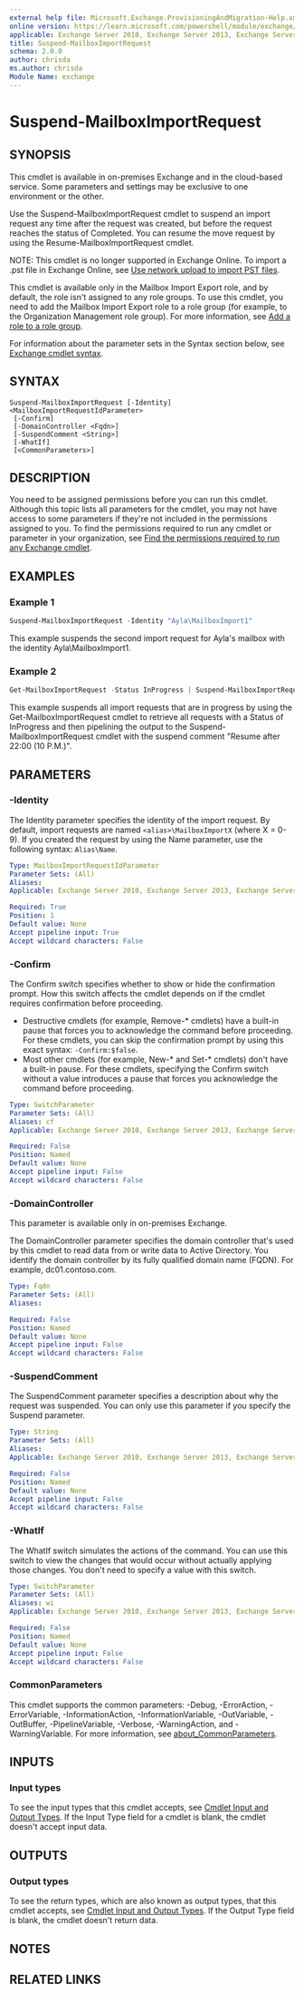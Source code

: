 ```yaml
---
external help file: Microsoft.Exchange.ProvisioningAndMigration-Help.xml
online version: https://learn.microsoft.com/powershell/module/exchange/suspend-mailboximportrequest
applicable: Exchange Server 2010, Exchange Server 2013, Exchange Server 2016, Exchange Server 2019, Exchange Online
title: Suspend-MailboxImportRequest
schema: 2.0.0
author: chrisda
ms.author: chrisda
Module Name: exchange
---
```


# Suspend-MailboxImportRequest

## SYNOPSIS
This cmdlet is available in on-premises Exchange and in the cloud-based service. Some parameters and settings may be exclusive to one environment or the other.

Use the Suspend-MailboxImportRequest cmdlet to suspend an import request any time after the request was created, but before the request reaches the status of Completed. You can resume the move request by using the Resume-MailboxImportRequest cmdlet.

NOTE: This cmdlet is no longer supported in Exchange Online. To import a .pst file in Exchange Online, see [Use network upload to import PST files](https://learn.microsoft.com/purview/use-network-upload-to-import-pst-files).

This cmdlet is available only in the Mailbox Import Export role, and by default, the role isn't assigned to any role groups. To use this cmdlet, you need to add the Mailbox Import Export role to a role group (for example, to the Organization Management role group). For more information, see [Add a role to a role group](https://learn.microsoft.com/Exchange/permissions/role-groups#add-a-role-to-a-role-group).

For information about the parameter sets in the Syntax section below, see [Exchange cmdlet syntax](https://learn.microsoft.com/powershell/exchange/exchange-cmdlet-syntax).

## SYNTAX

```
Suspend-MailboxImportRequest [-Identity] <MailboxImportRequestIdParameter>
 [-Confirm]
 [-DomainController <Fqdn>]
 [-SuspendComment <String>]
 [-WhatIf]
 [<CommonParameters>]
```

## DESCRIPTION
You need to be assigned permissions before you can run this cmdlet. Although this topic lists all parameters for the cmdlet, you may not have access to some parameters if they're not included in the permissions assigned to you. To find the permissions required to run any cmdlet or parameter in your organization, see [Find the permissions required to run any Exchange cmdlet](https://learn.microsoft.com/powershell/exchange/find-exchange-cmdlet-permissions).

## EXAMPLES

### Example 1
```powershell
Suspend-MailboxImportRequest -Identity "Ayla\MailboxImport1"
```

This example suspends the second import request for Ayla's mailbox with the identity Ayla\\MailboxImport1.

### Example 2
```powershell
Get-MailboxImportRequest -Status InProgress | Suspend-MailboxImportRequest -SuspendComment "Resume after 22:00 (10 P.M.)"
```

This example suspends all import requests that are in progress by using the Get-MailboxImportRequest cmdlet to retrieve all requests with a Status of InProgress and then pipelining the output to the Suspend-MailboxImportRequest cmdlet with the suspend comment "Resume after 22:00 (10 P.M.)".

## PARAMETERS

### -Identity
The Identity parameter specifies the identity of the import request. By default, import requests are named `<alias>\MailboxImportX` (where X = 0-9). If you created the request by using the Name parameter, use the following syntax: `Alias\Name`.

```yaml
Type: MailboxImportRequestIdParameter
Parameter Sets: (All)
Aliases:
Applicable: Exchange Server 2010, Exchange Server 2013, Exchange Server 2016, Exchange Server 2019, Exchange Online

Required: True
Position: 1
Default value: None
Accept pipeline input: True
Accept wildcard characters: False
```

### -Confirm
The Confirm switch specifies whether to show or hide the confirmation prompt. How this switch affects the cmdlet depends on if the cmdlet requires confirmation before proceeding.

- Destructive cmdlets (for example, Remove-\* cmdlets) have a built-in pause that forces you to acknowledge the command before proceeding. For these cmdlets, you can skip the confirmation prompt by using this exact syntax: `-Confirm:$false`.
- Most other cmdlets (for example, New-\* and Set-\* cmdlets) don't have a built-in pause. For these cmdlets, specifying the Confirm switch without a value introduces a pause that forces you acknowledge the command before proceeding.

```yaml
Type: SwitchParameter
Parameter Sets: (All)
Aliases: cf
Applicable: Exchange Server 2010, Exchange Server 2013, Exchange Server 2016, Exchange Server 2019, Exchange Online

Required: False
Position: Named
Default value: None
Accept pipeline input: False
Accept wildcard characters: False
```

### -DomainController
This parameter is available only in on-premises Exchange.

The DomainController parameter specifies the domain controller that's used by this cmdlet to read data from or write data to Active Directory. You identify the domain controller by its fully qualified domain name (FQDN). For example, dc01.contoso.com.

```yaml
Type: Fqdn
Parameter Sets: (All)
Aliases:

Required: False
Position: Named
Default value: None
Accept pipeline input: False
Accept wildcard characters: False
```

### -SuspendComment
The SuspendComment parameter specifies a description about why the request was suspended. You can only use this parameter if you specify the Suspend parameter.

```yaml
Type: String
Parameter Sets: (All)
Aliases:
Applicable: Exchange Server 2010, Exchange Server 2013, Exchange Server 2016, Exchange Server 2019, Exchange Online

Required: False
Position: Named
Default value: None
Accept pipeline input: False
Accept wildcard characters: False
```

### -WhatIf
The WhatIf switch simulates the actions of the command. You can use this switch to view the changes that would occur without actually applying those changes. You don't need to specify a value with this switch.

```yaml
Type: SwitchParameter
Parameter Sets: (All)
Aliases: wi
Applicable: Exchange Server 2010, Exchange Server 2013, Exchange Server 2016, Exchange Server 2019, Exchange Online

Required: False
Position: Named
Default value: None
Accept pipeline input: False
Accept wildcard characters: False
```

### CommonParameters
This cmdlet supports the common parameters: -Debug, -ErrorAction, -ErrorVariable, -InformationAction, -InformationVariable, -OutVariable, -OutBuffer, -PipelineVariable, -Verbose, -WarningAction, and -WarningVariable. For more information, see [about_CommonParameters](https://go.microsoft.com/fwlink/p/?LinkID=113216).

## INPUTS

### Input types
To see the input types that this cmdlet accepts, see [Cmdlet Input and Output Types](https://go.microsoft.com/fwlink/p/?LinkId=616387). If the Input Type field for a cmdlet is blank, the cmdlet doesn't accept input data.

## OUTPUTS

### Output types
To see the return types, which are also known as output types, that this cmdlet accepts, see [Cmdlet Input and Output Types](https://go.microsoft.com/fwlink/p/?LinkId=616387). If the Output Type field is blank, the cmdlet doesn't return data.

## NOTES

## RELATED LINKS
